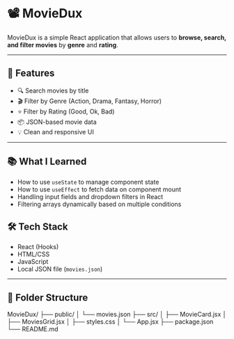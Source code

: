 # 📽️ MovieDux

MovieDux is a simple React application that allows users to **browse, search, and filter movies** by **genre** and **rating**.

---

## 📌 Features

- 🔍 Search movies by title
- 🎬 Filter by Genre (Action, Drama, Fantasy, Horror)
- ⭐ Filter by Rating (Good, Ok, Bad)
- 📦 JSON-based movie data
- 💡 Clean and responsive UI

---

## 📚 What I Learned

-  How to use `useState` to manage component state
-  How to use `useEffect` to fetch data on component mount
-  Handling input fields and dropdown filters in React
-  Filtering arrays dynamically based on multiple conditions


## 🛠️ Tech Stack

- React (Hooks)
- HTML/CSS
- JavaScript
- Local JSON file (`movies.json`)

---

## 📂 Folder Structure

MovieDux/
├── public/
│ └── movies.json
├── src/
│ ├── MovieCard.jsx
│ ├── MoviesGrid.jsx
│ ├── styles.css
│ └── App.jsx
├── package.json
└── README.md




